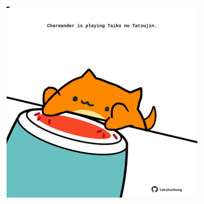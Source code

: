<!-- built at 22/08/2023, 18:00:47 UTC -->
<p align="center">
  <img width="500" height="500" src="./ReadmeImage.svg">
</p>
